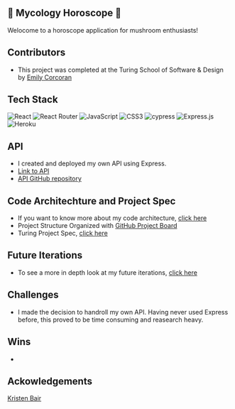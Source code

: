 ## 🌱 Mycology Horoscope 🍄

Welocome to a horoscope application for mushroom enthusiasts!

## Contributors
- This project was completed at the Turing School of Software & Design by [Emily Corcoran](https://github.com/Emily-Cathleen)

## Tech Stack

![React](https://img.shields.io/badge/react-%2320232a.svg?style=for-the-badge&logo=react&logoColor=%purple)
![React Router](https://img.shields.io/badge/React_Router-CA4245?style=for-the-badge&logo=react-router&logoColor=white)
![JavaScript](https://img.shields.io/badge/javascript-%23323330.svg?style=for-the-badge&logo=javascript&logoColor=%23F7DF1E)
![CSS3](https://img.shields.io/badge/css3-%231572B6.svg?style=for-the-badge&logo=css3&logoColor=white)
![cypress](https://img.shields.io/badge/-cypress-%23E5E5E5?style=for-the-badge&logo=cypress&logoColor=058a5e)
![Express.js](https://img.shields.io/badge/express.js-%23404d59.svg?style=for-the-badge&logo=express&logoColor=%2361DAFB)
![Heroku](https://img.shields.io/badge/heroku-%23430098.svg?style=for-the-badge&logo=heroku&logoColor=white)

## API
- I created and deployed my own API using Express.
- [Link to API](https://mycology-horoscope-api.herokuapp.com/v1/monthlyData)
- [API GitHub repository](https://github.com/Emily-Cathleen/showcase-api)

## Code Architechture and Project Spec
- If you want to know more about my code architecture, [click here](https://gist.github.com/Emily-Cathleen/b6c1acc42347e48c56e3da46d8f00f3c)
- Project Structure Organized with [GitHub Project Board](https://github.com/Emily-Cathleen/Showcase/projects/1)
- Turing Project Spec, [click here](https://frontend.turing.edu/projects/module-3/showcase.html)

## Future Iterations
 - To see a more in depth look at my future iterations, [click here](https://gist.github.com/Emily-Cathleen/bf2822d164dc04d02348792c0dc3c0ca)

## Challenges
- I made the decision to handroll my own API. Having never used Express before, this proved to be time consuming and reasearch heavy.

## Wins
- 

## Ackowledgements
[Kristen Bair](https://github.com/kristenmb)

